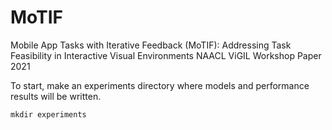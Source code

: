 # MoTIF
Mobile App Tasks with Iterative Feedback (MoTIF): Addressing Task Feasibility in Interactive Visual Environments
NAACL ViGIL Workshop Paper 2021

To start, make an experiments directory where models and performance results will be written.

```
mkdir experiments
```
